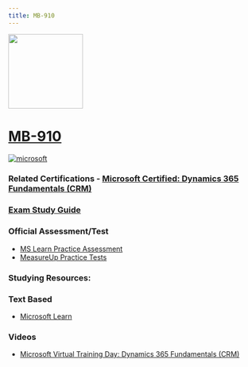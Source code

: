 ```yaml
---
title: MB-910
---
```


<img src="/mb-910.png" width="150" height="150">

# [MB-910](https://learn.microsoft.com/certifications/exams/mb-910)

<a href='https://learn.microsoft.com/en-us/certifications/browse/?type=fundamentals' target="_blank"><img alt='microsoft' src='https://img.shields.io/badge/fundamentals-100000?style=for-the-badge&logo=microsoft&logoColor=white&labelColor=0078D4&color=212221'/></a> 



### Related Certifications - [Microsoft Certified: Dynamics 365 Fundamentals (CRM)](https://learn.microsoft.com/en-us/certifications/d365-fundamentals-customer-engagement-apps-crm/)

### [Exam Study Guide](https://aka.ms/mb910-studyguide)

### Official Assessment/Test
- [MS Learn Practice Assessment](https://learn.microsoft.com/en-us/certifications/exams/mb-910/practice/assessment?assessment-type=practice&assessmentId=53)
- [MeasureUp Practice Tests](https://www.measureup.com/microsoft-practice-test-mb-910-microsoft-dynamics-365-fundamentals-crm.html)

### Studying Resources:

### Text Based 
- [Microsoft Learn](https://learn.microsoft.com/en-us/certifications/exams/mb-910)
### Videos
- [Microsoft Virtual Training Day: Dynamics 365 Fundamentals (CRM)](https://events.microsoft.com/en-us/allevents/?language=English&clientTimeZone=1&search=Microsoft%20Dynamics%20365%20Virtual%20Training%20Day:%20Fundamentals%20(CRM))


